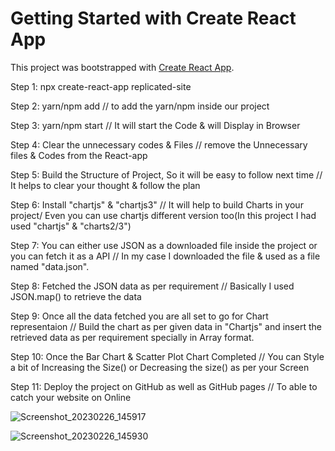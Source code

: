 # Getting Started with Create React App

This project was bootstrapped with [Create React App](https://github.com/facebook/create-react-app).


Step 1: npx create-react-app replicated-site

Step 2: yarn/npm add // to add the yarn/npm inside our project

Step 3: yarn/npm start // It will start the Code & will Display in Browser

Step 4: Clear the unnecessary codes & Files // remove the Unnecessary files & Codes from the React-app

Step 5: Build the Structure of Project, So it will be easy to follow next time // It helps to clear your thought & follow the plan

Step 6: Install "chartjs" & "chartjs3" // It will help to build Charts in your project/ Even you can use chartjs different version too(In this project I had used "chartjs" & "charts2/3")

Step 7: You can either use JSON as a downloaded file inside the project or you can fetch it as a API // In my case I downloaded the file & used as a file named "data.json".

Step 8: Fetched the JSON data as per requirement // Basically I used JSON.map() to retrieve the data

Step 9: Once all the data fetched you are all set to go for Chart representaion // Build the chart as per given data in "Chartjs" and insert the retrieved data as per requirement specially in Array format.

Step 10: Once the Bar Chart & Scatter Plot Chart Completed // You can Style a bit of Increasing the Size() or Decreasing the size() as per your Screen

Step 11: Deploy the project on GitHub as well as GitHub pages // To able to catch your website on Online


![Screenshot_20230226_145917](https://user-images.githubusercontent.com/124024533/225423530-2f07da32-fa99-4743-8150-9c9ddcd03759.png)

![Screenshot_20230226_145930](https://user-images.githubusercontent.com/124024533/225423527-0c580b04-aa1c-4043-95a3-d7a7377eeb85.png)



